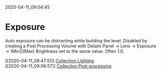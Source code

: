 2020-04-11_09:04:45

# Exposure

Auto exposure can be distracting while building the level.
Disabled by creating a Post Processing Volume with Details Panel → Lens → Exposure → (Min)|(Max) Brightness set to the same value. Often 1.0.


[[2020-04-11_08:47:51]] [Collection Lighting](./%7Collection%20Lighting.md)  
[[2020-04-11_09:06:57]] [Collection Post processing](./%7ECollection%20Post%20processing.md)  
